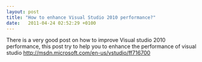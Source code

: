 ```yaml
---
layout: post
title: "How to enhance Visual Studio 2010 performance?"
date:   2011-04-24 02:52:29 +0100
---
```


There is a very good post on how to improve Visual studio 2010
performance, this post try to help you to enhance the performance of
visual studio <http://msdn.microsoft.com/en-us/vstudio/ff716700>

